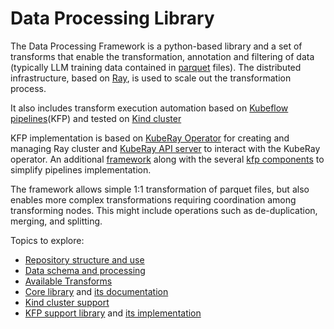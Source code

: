 # Data Processing Library

The Data Processing Framework is a python-based library and a set of transforms that enable the 
transformation, annotation and filtering of data (typically LLM training data contained in 
[parquet](https://arrow.apache.org/docs/python/parquet.html) files).
The distributed infrastructure, based on 
[Ray](https://docs.ray.io/en/latest/index.html), is used to scale out the transformation process.

It also includes transform execution automation based on 
[Kubeflow pipelines](https://www.kubeflow.org/docs/components/pipelines/v1/introduction/)(KFP) and
tested on [Kind cluster](https://kind.sigs.k8s.io/)

KFP implementation is based on [KubeRay Operator](https://docs.ray.io/en/master/cluster/kubernetes/getting-started.html)
for creating and managing Ray cluster and [KubeRay API server](https://github.com/ray-project/kuberay/tree/master/apiserver)
to interact with the KubeRay operator. An additional [framework](kfp/kfp_support_lib) along with the several
[kfp components](kfp/kfp_ray_components) to simplify pipelines implementation.

The framework allows simple 1:1 transformation of parquet files, but also enables
more complex transformations requiring coordination among transforming nodes.
This might include operations such as de-duplication, merging, and splitting.

Topics to explore:
   * [Repository structure and use](doc/repo.md)
   * [Data schema and processing](doc/data-processing.md)
   * [Available Transforms](transforms/README.md)
   * [Core library](data-processing-lib/README.md) and [its documentation](data-processing-lib/doc/overview.md)
   * [Kind cluster support](kind/README.md)
   * [KFP support library](kfp/kfp_support_lib/README.md) and [its implementation](kfp/kfp_support_lib/doc/kfp_support_library.md)
